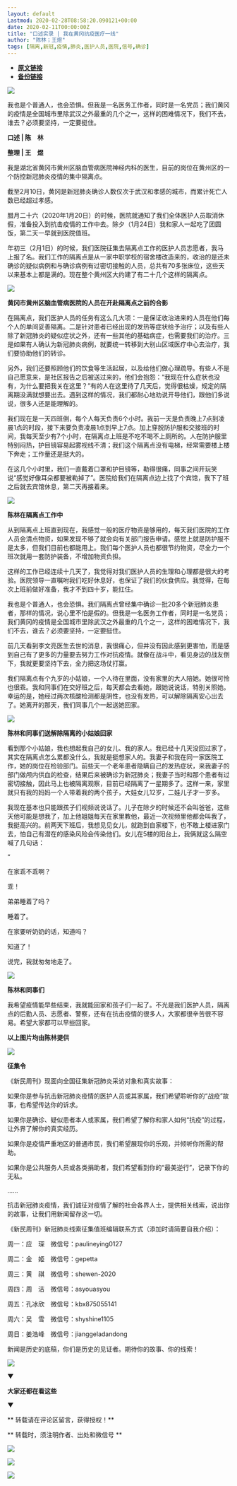 ```yaml
---
layout: default
Lastmod: 2020-02-28T08:58:20.090121+00:00
date: 2020-02-11T00:00:00Z
title: "口述实录 | 我在黄冈抗疫医疗一线"
author: "陈林；王煜"
tags: [隔离,新冠,疫情,肺炎,医护人员,医院,信号,确诊]
---
```


* [**原文链接**](http://mp.weixin.qq.com/s?__biz=MTUzMDQzNjMwMQ==&mid=2652824995&idx=1&sn=9e984fc63f408a42322d82bb27560518&chksm=68ed28015f9aa117db133dd2d41938d0f3c0591ad8accef7a48de7a9ee8b432aceb1c01c8370#rd)
* [**备份链接**](http://archive.is/KtcsN)


![](/images/post/4c42c553070db3539d04a7c157f4313d.jpg)

我也是个普通人，也会恐惧。但我是一名医务工作者，同时是一名党员；我们黄冈的疫情是全国城市里除武汉之外最重的几个之一，这样的困难情况下，我们不去，谁去？必须要坚持，一定要挺住。

  

**口述 | 陈　林**  

**整理 | 王　煜**  

我是湖北省黄冈市黄州区脑血管病医院神经内科的医生，目前的岗位在黄州区的一个防控新冠肺炎疫情的集中隔离点。

截至2月10日，黄冈是新冠肺炎确诊人数仅次于武汉和孝感的城市，而累计死亡人数已经超过孝感。

腊月二十六（2020年1月20日）的时候，医院就通知了我们全体医护人员取消休假，准备投入到抗击疫情的工作中去。除夕（1月24日）我和家人一起吃了团圆饭，第二天一早就到医院值班。

年初三（2月1日）的时候，我们医院征集去隔离点工作的医护人员志愿者，我马上报了名。我们工作的隔离点是从一家中职学校的宿舍楼改造来的，收治的是还未确诊的疑似病例和与确诊病例有过密切接触的人员，总共有70多张床位，这些天以来基本上都是满的。现在整个黄州区大约建了有二十几个这样的隔离点。

![](/images/post/dff124413372f24072beecc019343633.jpg)

**黄冈市黄州区脑血管病医院的人员在开赴隔离点之前的合影**  

在隔离点，我们医护人员的任务有这么几大项：一是保证收治进来的人员在他们每个人的单间妥善隔离。二是针对患者已经出现的发热等症状给予治疗；以及有些人除了新冠肺炎的疑似症状之外，还有一些其他的基础病症，也需要我们的治疗。三是如果有人确认为新冠肺炎病例，就要统一转移到大别山区域医疗中心去治疗，我们要协助他们的转诊。

另外，我们还要照顾他们的饮食等生活起居，以及给他们做心理疏导。有些人不是自己愿意来，是社区报告之后被送过来的，他们会抱怨：“我现在什么症状也没有，为什么要把我关在这里？”有的人在这里待了几天后，觉得很枯燥，规定的隔离期没满就想要出去。遇到这样的情况，我们都耐心地劝说开导他们，跟他们多说说，很多人还是能理解的。

我们现在是一天四班倒，每个人每天负责6个小时。我前一天是负责晚上7点到凌晨1点的时段，接下来要负责凌晨1点到早上7点。加上穿脱防护服和交接班的时间，我每天至少有7个小时，在隔离点上班是不吃不喝不上厕所的。人在防护服里特别闷热，护目镜容易起雾视线不清；我们这个隔离点没有电梯，经常需要楼上楼下奔走；工作量还是挺大的。

在这几个小时里，我们一直戴着口罩和护目镜等，勒得很痛，同事之间开玩笑说“感觉好像耳朵都要被勒掉了”。医院给我们在隔离点边上找了个宾馆，我下了班之后就去宾馆休息，第二天再接着来。

![](/images/post/e6b422fecb8718432ca45a94b54a9721.jpg)

**陈林在隔离点工作中**  

从到隔离点上班直到现在，我感觉一般的医疗物资是够用的，每天我们医院的工作人员会清点物资，如果发现不够了就会向有关部门报告申请。感觉上就是防护服不是太多，但我们目前也都能用上。我们每个医护人员也都很节约物资，尽全力一个班次就用一套防护装备，不增加物资负担。

这样的工作已经连续十几天了，我觉得对我们医护人员的生理和心理都是很大的考验。医院领导一直嘱咐我们吃好休息好，也保证了我们的伙食供应。我觉得，在每次上班前做好准备，我才不到四十岁，能扛住。

我也是个普通人，也会恐惧。我们隔离点曾经集中确诊一批20多个新冠肺炎患者，那样的情况，说心里不怕是假的。但我是一名医务工作者，同时是一名党员；我们黄冈的疫情是全国城市里除武汉之外最重的几个之一，这样的困难情况下，我们不去，谁去？必须要坚持，一定要挺住。

前几天看到李文亮医生去世的消息，我很痛心，但并没有因此感到更害怕，而是感到自己有了更多的力量要去努力工作对抗疫情。就像在战斗中，看见身边的战友倒下，我就更要坚持下去，全力把这场仗打赢。

我们隔离点有个九岁的小姑娘，一个人待在里面，没有家里的大人陪她。她很可怜也很乖。我和同事们在交好班之后，每天都会去看她，跟她说说话，特别关照她。幸运的是，她经过两次核酸检测都是阴性，也没有发热，可以解除隔离安心出去了。她离开的那天，我们同事几个一起送她回家。

![](/images/post/b5733b3544e99012e5225a73a25157ff.jpg)

**陈林和同事们送解除隔离的小姑娘回家**  

看到那个小姑娘，我也想起我自己的女儿、我的家人。我已经十几天没回过家了，其实在隔离点怎么累都没什么，我就是挺想家人的。我妻子和我在同一家医院工作，她的岗位在检验部门。前些天一个老年患者隐瞒自己的发热症状，来我妻子的部门做颅内供血的检查，结果后来被确诊为新冠肺炎；我妻子当时和那个患者有过密切接触，因此马上也被隔离观察，目前已经隔离了一星期多了。这样一来，家里就只有我的妈妈一个人带着我的两个孩子，大娃女儿12岁，二娃儿子才一岁多。

我现在基本也只能跟孩子们视频说说话了。儿子在除夕的时候还不会叫爸爸，这些天他可能是想我了，加上他姐姐每天在家里教他，最近一次视频里他都会叫我了，我挺高兴的。前两天下班后，我想见见女儿，就跑到自家楼下，也不敢上楼进家门去，怕自己有潜在的感染风险会传染他们。女儿在5楼的阳台上，我俩就这么隔空喊了几句话：

“

在家乖不乖啊？  

乖！

弟弟睡着了吗？

睡着了。

在家要听奶奶的话，知道吗？

知道了！

说完，我就匆匆地走了。

![](/images/post/00d2aa41a970018c49918c1ee22296bf.jpg)

**陈林和同事们**  

我希望疫情能早些结束，我就能回家和孩子们一起了。不光是我们医护人员，隔离点的后勤人员、志愿者、警察，还有在抗击疫情的很多人，大家都很辛苦很不容易。希望大家都可以早些回家。

**以上图片均由陈林提供**

![](/images/post/3397bbdf9853726ded83d37bf6ea4d7e.jpg)

**征集令**

《新民周刊》现面向全国征集新冠肺炎采访对象和真实故事：

如果你是参与抗击新冠肺炎疫情的医护人员或其家属，我们希望聆听你的“战疫”故事，也希望传达你的诉求。

如果你是确诊、疑似患者本人或家属，我们希望了解你和家人如何“抗疫”的过程，让外界了解你的真实经历。

如果你是疫情严重地区的普通市民，我们希望展现你的乐观，并倾听你所需的帮助。

如果你是公共服务人员或各类捐助者，我们希望看到你的“最美逆行”，记录下你的无私。

……

抗击新冠肺炎疫情，我们诚征对疫情了解的社会各界人士，提供相关线索，说出你的故事，让我们用新闻留存这一切。

《新民周刊》新冠肺炎线索征集值班编辑联系方式（添加时请简要自我介绍）：

周一：应　琛　微信号：paulineying0127

周二：金　姬　微信号：gepetta

周三：黄　祺　微信号：shewen-2020

周四：周　洁　微信号：asyouasyou

周五：孔冰欣　微信号：kbx875055141

周六：吴　雪　微信号：shyshine1105

周日：姜浩峰　微信号：jianggeladandong

新闻是历史的底稿，你们是历史的见证者。期待你的故事、你的线索！

![](/images/post/1f5d8391583e261a286fb4c68551cf83.jpg)

▼

**大家还都在看这些**

▼

** 转载请在评论区留言，获得授权！**  

** 转载时，须注明作者、出处和微信号 **

![](/images/post/d12a66380e28422356a33b88545d6237.jpg)

![](/images/post/f841e8dbeaa7c7a322de982124962e45.jpg)

![](/images/post/137ec42e9c7a5673182a9943839ffec6.jpg)

